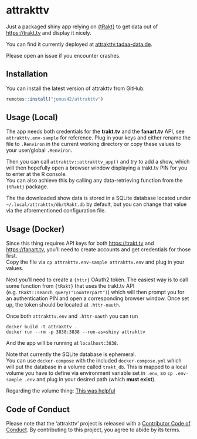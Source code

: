 
<!-- README.md is generated from README.Rmd. Please edit that file -->

# attrakttv

<!-- badges: start -->

<!-- badges: end -->

Just a packaged shiny app relying on
[{tRakt}](https://github.com/jemus42/tRakt) to get data out of
<https://trakt.tv> and display it nicely.

You can find it currently deployed at
[attrakttv.tadaa-data.de](https://attrakttv.tadaa-data.de/).

Please open an issue if you encounter crashes.

## Installation

You can install the latest version of attrakttv from GitHub:

``` r
remotes::install("jemus42/attrakttv")
```

## Usage (Local)

The app needs both credentials for the **trakt.tv** and the
**fanart.tv** API, see `attrakttv.env-sample` for reference. Plug in
your keys and either rename the file to `.Renviron` in the current
working directory or copy these values to your user/global `.Renviron`.

Then you can call `attrakttv::attrakttv_app()` and try to add a show,
which will then hopefully open a browser window displaying a trakt.tv
PIN for you to enter at the R console.  
You can also achieve this by calling any data-retrieving function from
the `{tRakt}` package.

The the downloaded show data is stored in a SQLite database located
under `~/.local/attrakttv/db/tRakt.db` by default, but you can change
that value via the aforementioned configuration file.

## Usage (Docker)

Since this thing requires API keys for both <https://trakt.tv> and
<https://fanart.tv>, you’ll need to create accounts and get credentials
for those first.  
Copy the file via `cp attrakttv.env-sample attrakttv.env` and plug in
your values.

Next you’ll need to create a `{httr}` OAuth2 token. The easiest way is
to call some function from `{tRakt}` that uses the trakt.tv API
(e.g. `tRakt::search_query("Counterpart")`) which will then prompt you
for an authentication PIN and open a corresponding browser window. Once
set up, the token should be located at `.httr-oauth`.

Once both `attrakttv.env` and `.httr-oauth` you can run

    docker build -t attrakttv .
    docker run --rm -p 3838:3838 --run-as=shiny attrakttv

And the app will be running at `localhost:3838`.

Note that currently the SQLite database is ephemeral.  
You can use `docker-compose` with the included `docker-compose.yml`
which will put the database in a volume called `trakt_db`. This is
mapped to a local volume you have to define via environment variable set
in `.env`, so `cp .env-sample .env` and plug in your desired path (which
**must exist**).

Regarding the volume thing: [This was
helpful](http://blog.code4hire.com/2018/06/define-named-volume-with-host-mount-in-the-docker-compose-file/)

## Code of Conduct

Please note that the ‘attrakttv’ project is released with a [Contributor
Code of Conduct](CODE_OF_CONDUCT.md). By contributing to this project,
you agree to abide by its terms.
